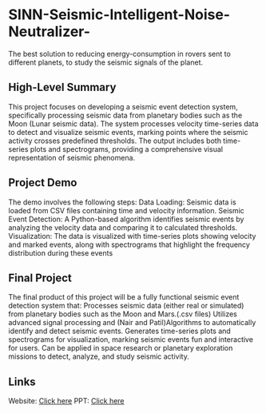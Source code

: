 # SINN-Seismic-Intelligent-Noise-Neutralizer-
The best solution to reducing energy-consumption in rovers sent to different planets, to study the seismic signals of the planet.
<h2>High-Level Summary</h2>
This project focuses on developing a seismic event detection system, specifically processing seismic data from planetary bodies such as the Moon (Lunar seismic data). The system processes velocity time-series data to detect and visualize seismic events, marking points where the seismic activity crosses predefined thresholds. The output includes both time-series plots and spectrograms, providing a comprehensive visual representation of seismic phenomena.
<h2>Project Demo</h2>
The demo involves the following steps:
Data Loading: Seismic data is loaded from CSV files containing time and velocity information.
Seismic Event Detection: A Python-based algorithm identifies seismic events by analyzing the velocity data and comparing it to calculated thresholds.
Visualization: The data is visualized with time-series plots showing velocity and marked events, along with spectrograms that highlight the frequency distribution during these events
<h2>Final Project</h2>
The final product of this project will be a fully functional seismic event detection system that:
Processes seismic data (either real or simulated) from planetary bodies such as the Moon and Mars.(.csv files)
Utilizes advanced signal processing and (Nair and Patil)Algorithms to automatically identify and detect seismic events.
Generates time-series plots and spectrograms for visualization, marking seismic events fun and interactive for users.
Can be applied in space research or planetary exploration missions to detect, analyze, and study seismic activity.

<h2>Links</h2>
Website: <a href="https://samant-patil1.github.io/NebulaNinjasv2/">Click here</a>
PPT: <a href="https://www.canva.com/design/DAGSuJqgprc/R5odTvxgpOuQ6vd6uZgACw/edit?utm_content=DAGSuJqgprc&utm_campaign=designshare&utm_medium=link2&utm_source=sharebutton">Click here</a>
